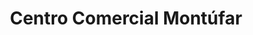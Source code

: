 ---
title: "Centro Comercial Montúfar"
url: /quito/centro-comercial-montufar/
shop: centro comercial
---